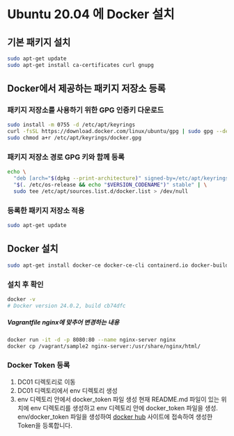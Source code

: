 # Ubuntu 20.04 에 Docker 설치

## 기본 패키지 설치
``` bash
sudo apt-get update
sudo apt-get install ca-certificates curl gnupg
```

## Docker에서 제공하는 패키지 저장소 등록

### 패키지 저장소를 사용하기 위한 GPG 인증키 다운로드
``` bash
sudo install -m 0755 -d /etc/apt/keyrings
curl -fsSL https://download.docker.com/linux/ubuntu/gpg | sudo gpg --dearmor -o /etc/apt/keyrings/docker.gpg
sudo chmod a+r /etc/apt/keyrings/docker.gpg
```

### 패키지 저장소 경로 GPG 키와 함께 등록
``` bash
echo \
  "deb [arch="$(dpkg --print-architecture)" signed-by=/etc/apt/keyrings/docker.gpg] https://download.docker.com/linux/ubuntu \
  "$(. /etc/os-release && echo "$VERSION_CODENAME")" stable" | \
  sudo tee /etc/apt/sources.list.d/docker.list > /dev/null
```

### 등록한 패키지 저장소 적용
``` bash
sudo apt-get update
```

## Docker 설치
``` bash
sudo apt-get install docker-ce docker-ce-cli containerd.io docker-buildx-plugin docker-compose-plugin
```

### 설치 후 확인
``` bash
docker -v
# Docker version 24.0.2, build cb74dfc
```

##### Vagrantfile nginx에 맞추어 변경하는 내용
```bash
docker run -it -d -p 8080:80 --name nginx-server nginx
docker cp /vagrant/sample2 nginx-server:/usr/share/nginx/html/
```

### Docker Token 등록
1. DC01 디렉토리로 이동
2. DC01 디렉토리에서 env 디렉토리 생성
3. env 디렉토리 안에서 docker_token 파일 생성
현재 README.md 파일이 있는 위치에 env 디렉토리를 생성하고 env 디렉토리 안에 docker_token 파일을 생성.<br>
env/docker_token 파일을 생성하여 [docker hub](https://hub.docker.com/settings/security) 사이트에 접속하여 생성한 Token을 등록합니다.